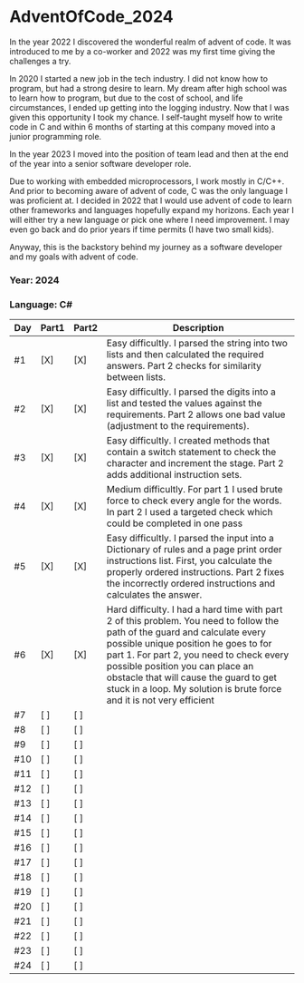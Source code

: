 # AdventOfCode_2024

In the year 2022 I discovered the wonderful realm of advent of code.
It was introduced to me by a co-worker and 2022 was my first time
giving the challenges a try. 

In 2020 I started a new job in the tech industry. I did not know how to 
program, but had a strong desire to learn. My dream after high school 
was to learn how to program, but due to the cost of school, and life 
circumstances, I ended up getting into the logging industry. Now that I
was given this opportunity I took my chance. I self-taught myself how to
write code in C and within 6 months of starting at this company moved into
a junior programming role.

In the year 2023 I moved into the position of team lead and then at the end
of the year into a senior software developer role.

Due to working with embedded microprocessors, I work mostly in C/C++. And prior
to becoming aware of advent of code, C was the only language I was proficient
at. I decided in 2022 that I would use advent of code to learn other frameworks
and languages hopefully expand my horizons. Each year I will either try a new
language or pick one where I need improvement. I may even go back and do prior 
years if time permits (I have two small kids).

Anyway, this is the backstory behind my journey as a software developer and my
goals with advent of code.

### Year: 2024
### Language: C#


| Day  | Part1 | Part2 | Description                                                                                                                                             |
|------|-------|-------|---------------------------------------------------------------------------------------------------------------------------------------------------------|
| #1   | [X]   | [X]   | Easy difficultly. I parsed the string into two lists and then calculated the required answers. Part 2 checks for similarity between lists. |
| #2   | [X]   | [X]   | Easy difficultly. I parsed the digits into a list and tested the values against the requirements. Part 2 allows one bad value (adjustment to the requirements).   |
| #3   | [X]   | [X]   | Easy difficultly. I created methods that contain a switch statement to check the character and increment the stage. Part 2 adds additional instruction sets.   |
| #4   | [X]   | [X]   | Medium difficultly. For part 1 I used brute force to check every angle for the words. In part 2 I used a targeted check which could be completed in one pass   |
| #5   | [X]   | [X]   | Easy difficultly. I parsed the input into a Dictionary of rules and a page print order instructions list. First, you calculate the properly ordered instructions. Part 2 fixes the incorrectly ordered instructions and calculates the answer.   |  
| #6   | [X]   | [X]   | Hard difficulty. I had a hard time with part 2 of this problem. You need to follow the path of the guard and calculate every possible unique position he goes to for part 1. For part 2, you need to check every possible position you can place an obstacle that will cause the guard to get stuck in a loop. My solution is brute force and it is not very efficient   |
| #7   | [ ]   | [ ]   |                                                                                                                          |
| #8   | [ ]   | [ ]   |                                                                                                                          |
| #9   | [ ]   | [ ]   |                                                                                                                          |
| #10  | [ ]   | [ ]   |                                                                                                                          |
| #11  | [ ]   | [ ]   |                                                                                                                          |
| #12  | [ ]   | [ ]   |                                                                                                                          |
| #13  | [ ]   | [ ]   |                                                                                                                          |
| #14  | [ ]   | [ ]   |                                                                                                                          |
| #15  | [ ]   | [ ]   |                                                                                                                          |
| #16  | [ ]   | [ ]   |                                                                                                                          |
| #17  | [ ]   | [ ]   |                                                                                                                          |
| #18  | [ ]   | [ ]   |                                                                                                                          |
| #19  | [ ]   | [ ]   |                                                                                                                          |
| #20  | [ ]   | [ ]   |                                                                                                                          |
| #21  | [ ]   | [ ]   |                                                                                                                          |
| #22  | [ ]   | [ ]   |                                                                                                                          |
| #23  | [ ]   | [ ]   |                                                                                                                          |
| #24  | [ ]   | [ ]   |                                                                                                                          |

